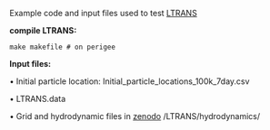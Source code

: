 Example code and input files used to test [LTRANS](https://northweb.hpl.umces.edu/LTRANS.htm)

**compile LTRANS:**

    make makefile # on perigee

**Input files:**

• Initial particle location: Initial_particle_locations_100k_7day.csv

• LTRANS.data

• Grid and hydrodynamic files in [zenodo](https://zenodo.org/records/10208175) /LTRANS/hydrodynamics/


